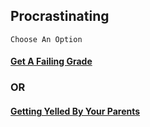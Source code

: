 ## Procrastinating
```Choose An Option```
#### [Get A Failing Grade](getafailinggrade.md)
### OR
#### [Getting Yelled By Your Parents](gettingyelledbyyouarents.md)